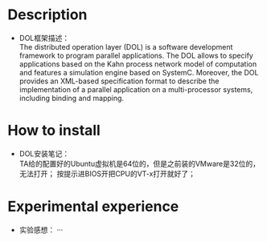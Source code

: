 # Description
* DOL框架描述：  
The distributed operation layer (DOL) is a software development framework to program parallel applications. The DOL allows to specify applications based on the Kahn process network model of computation and features a simulation engine based on SystemC. Moreover, the DOL provides an XML-based specification format to describe the implementation of a parallel application on a multi-processor systems, including binding and mapping.

# How to install 
* DOL安装笔记：  
TA给的配置好的Ubuntu虚拟机是64位的，但是之前装的VMware是32位的，无法打开；
按提示进BIOS开把CPU的VT-x打开就好了；

# Experimental experience
* 实验感想： 
···
